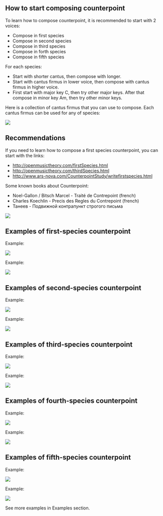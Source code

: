 ## How to start composing counterpoint

To learn how to compose counterpoint, it is recommended to start with 2 voices:
- Compose in first species
- Compose in second species
- Compose in third species
- Compose in forth species
- Compose in fifth species

For each species:
- Start with shorter cantus, then compose with longer.
- Start with cantus firmus in lower voice, then compose with cantus firmus in higher voice.
- First start with major key C, then try other major keys. After that compose in minor key Am, then try other minor keys.

Here is a collection of cantus firmus that you can use to compose. Each cantus firmus can be used for any of species:

![](docs/img/cf.png)

## Recommendations

If you need to learn how to compose a first species counterpoint, you can start with the links:

- http://openmusictheory.com/firstSpecies.html
- http://openmusictheory.com/thirdSpecies.html
- http://www.ars-nova.com/CounterpointStudy/writefirstspecies.html

Some known books about Counterpoint:

- Noel-Gallon / Bitsch Marcel - Traité de Contrepoint (french)
- Charles Koechlin - Precis des Regles du Contrepoint (french)
- Танеев - Подвижной контрапункт строгого письма

![](docs/img/cf_low.png)

## Examples of first-species counterpoint

Example:

![](docs/img/ex_sp1_1.png)

Example:

![](docs/img/ex_sp1_2.png)

## Examples of second-species counterpoint

Example:

![](docs/img/ex_sp3_1.png)

Example:

![](docs/img/ex_sp3_2.png)

## Examples of third-species counterpoint

Example:

![](docs/img/ex_sp3_1.png)

Example:

![](docs/img/ex_sp3_2.png)

## Examples of fourth-species counterpoint

Example:

![](docs/img/ex_sp4_1.png)

Example:

![](docs/img/ex_sp4_2.png)

## Examples of fifth-species counterpoint

Example:

![](docs/img/ex_sp5_1.png)

Example:

![](docs/img/ex_sp5_2.png)

See more examples in Examples section.
